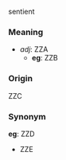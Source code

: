 sentient
### Meaning
+ _adj_: ZZA
    + __eg__: ZZB

### Origin

ZZC

### Synonym

__eg__: ZZD

+ ZZE


